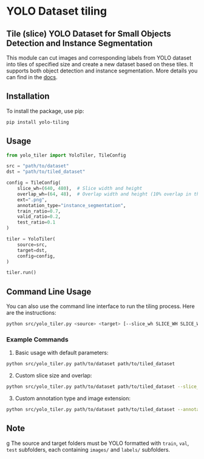 # YOLO Dataset tiling 

## Tile (slice) YOLO Dataset for Small Objects Detection and Instance Segmentation

This module can cut images and corresponding labels from YOLO dataset into tiles of specified size and create a 
new dataset based on these tiles. It supports both object detection and instance segmentation. More details you can find 
in the <a href="https://supervision.roboflow.com/develop/detection/tools/inference_slicer/#supervision.detection.tools.inference_slicer.InferenceSlicer">docs</a>.

## Installation

To install the package, use pip:

```bash
pip install yolo-tiling
```

## Usage

```python
from yolo_tiler import YoloTiler, TileConfig

src = "path/to/dataset"
dst = "path/to/tiled_dataset"

config = TileConfig(
    slice_wh=(640, 480),  # Slice width and height
    overlap_wh=(64, 48),  # Overlap width and height (10% overlap in this example)
    ext=".png",
    annotation_type="instance_segmentation",
    train_ratio=0.7,
    valid_ratio=0.2,
    test_ratio=0.1
)

tiler = YoloTiler(
    source=src,
    target=dst,
    config=config,
)

tiler.run()
```

## Command Line Usage

You can also use the command line interface to run the tiling process. Here are the instructions:

```bash
python src/yolo_tiler.py <source> <target> [--slice_wh SLICE_WH SLICE_WH] [--overlap_wh OVERLAP_WH OVERLAP_WH] [--ext EXT] [--annotation_type ANNOTATION_TYPE] [--densify_factor DENSIFY_FACTOR] [--smoothing_tolerance SMOOTHING_TOLERANCE] [--train_ratio TRAIN_RATIO] [--valid_ratio VALID_RATIO] [--test_ratio TEST_RATIO]
```

### Example Commands

1. Basic usage with default parameters:
```bash
python src/yolo_tiler.py path/to/dataset path/to/tiled_dataset
```

2. Custom slice size and overlap:
```bash
python src/yolo_tiler.py path/to/dataset path/to/tiled_dataset --slice_wh 640 480 --overlap_wh 64 48
```

3. Custom annotation type and image extension:
```bash
python src/yolo_tiler.py path/to/dataset path/to/tiled_dataset --annotation_type instance_segmentation --ext .jpg
```

## Note
g
The source and target folders must be YOLO formatted with `train`, `val`, `test` subfolders, each containing 
`images/` and `labels/` subfolders.